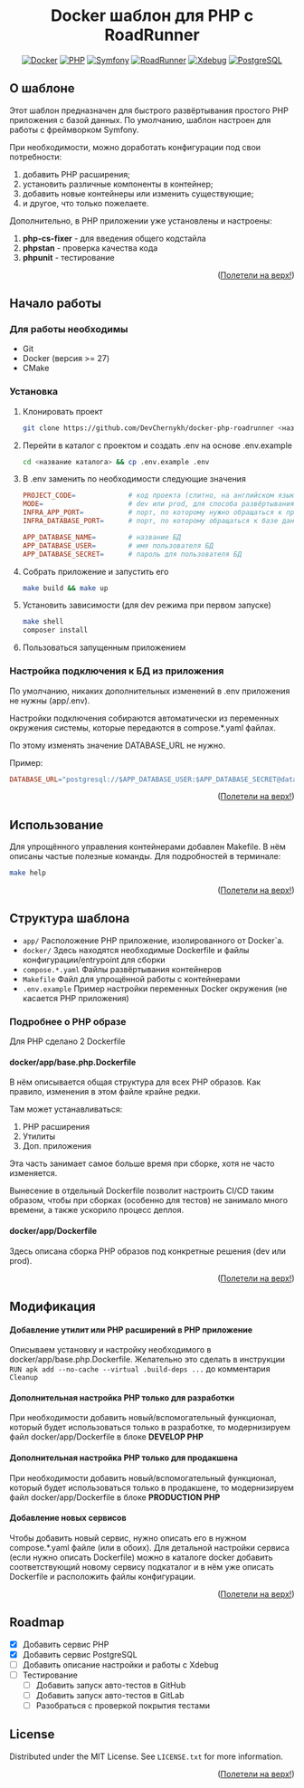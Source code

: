 <a id="readme-top"></a>

<div align="center">
    <h1>Docker шаблон для PHP с RoadRunner</h1>

[![Docker][Docker.com]][Docker-url]
[![PHP][PHP.net]][PHP-url]
[![Symfony][Symfony.com]][Symfony-url]
[![RoadRunner][RoadRunner.com]][RoadRunner-url]
[![Xdebug][Xdebug.org]][Xdebug-url]
[![PostgreSQL][PostgreSQL.org]][PostgreSQL-url]
</div>

## О шаблоне

Этот шаблон предназначен для быстрого развёртывания простого PHP приложения с базой данных.
По умолчанию, шаблон настроен для работы с фреймворком Symfony.

При необходимости, можно доработать конфигурации под свои потребности:

1. добавить PHP расширения;
2. установить различные компоненты в контейнер;
3. добавить новые контейнеры или изменить существующие;
4. и другое, что только пожелаете.

Дополнительно, в PHP приложении уже установлены и настроены:
1. **php-cs-fixer** - для введения общего кодстайла
2. **phpstan** - проверка качества кода
3. **phpunit** - тестирование

<p align="right">(<a href="#readme-top">Полетели на верх!</a>)</p>

## Начало работы

### Для работы необходимы

* Git
* Docker (версия >= 27)
* CMake

### Установка

1. Клонировать проект
    ```bash
   git clone https://github.com/DevChernykh/docker-php-roadrunner <название каталога>
    ```
2. Перейти в каталог с проектом и создать .env на основе .env.example
    ```bash
   cd <название каталога> && cp .env.example .env
    ```
3. В .env заменить по необходимости следующие значения
   ```makefile
   PROJECT_CODE=             # код проекта (слитно, на английском языке)
   MODE=                     # dev или prod, для способа развёртывания
   INFRA_APP_PORT=           # порт, по которому нужно обращаться к приложению
   INFRA_DATABASE_PORT=      # порт, по которому обращаться к базе данных
   
   APP_DATABASE_NAME=        # название БД
   APP_DATABASE_USER=        # имя пользователя БД
   APP_DATABASE_SECRET=      # пароль для пользователя БД
   ```
4. Собрать приложение и запустить его
   ```bash
   make build && make up
   ```
5. Установить зависимости (для dev режима при первом запуске)
   ```bash
   make shell
   composer install
   ```
6. Пользоваться запущенным приложением

### Настройка подключения к БД из приложения

По умолчанию, никаких дополнительных изменений в .env приложения не нужны (app/.env).

Настройки подключения собираются автоматически из переменных окружения системы, которые передаются в compose.*.yaml
файлах.

По этому изменять значение DATABASE_URL не нужно.

Пример:

```makefile
DATABASE_URL="postgresql://$APP_DATABASE_USER:$APP_DATABASE_SECRET@database:5432/$APP_DATABASE_NAME?serverVersion=16&charset=utf8"
```

<p align="right">(<a href="#readme-top">Полетели на верх!</a>)</p>

## Использование

Для упрощённого управления контейнерами добавлен Makefile.
В нём описаны частые полезные команды. Для подробностей в терминале:
```bash
make help
```

<p align="right">(<a href="#readme-top">Полетели на верх!</a>)</p>

## Структура шаблона

* `app/` Расположение PHP приложение, изолированного от Docker`a.
* `docker/` Здесь находятся необходимые Dockerfile и файлы конфигурации/entrypoint для сборки
* `compose.*.yaml` Файлы развёртывания контейнеров
* `Makefile` Файл для упрощённой работы с контейнерами
* `.env.example` Пример настройки переменных Docker окружения (не касается PHP приложения)

### Подробнее о PHP образе

Для PHP сделано 2 Dockerfile

#### docker/app/base.php.Dockerfile

В нём описывается общая структура для всех PHP образов.
Как правило, изменения в этом файле крайне редки.

Там может устанавливаться:

1. PHP расширения
2. Утилиты
3. Доп. приложения

Эта часть занимает самое больше время при сборке, хотя не часто изменяется.

Вынесение в отдельный Dockerfile позволит настроить CI/CD таким образом, чтобы при сборках (особенно для тестов) не
занимало много времени, а также ускорило процесс деплоя.

#### docker/app/Dockerfile

Здесь описана сборка PHP образов под конкретные решения (dev или prod).

<p align="right">(<a href="#readme-top">Полетели на верх!</a>)</p>

## Модификация

#### Добавление утилит или PHP расширений в PHP приложение

Описываем установку и настройку необходимого в docker/app/base.php.Dockerfile.
Желательно это сделать в инструкции `RUN apk add --no-cache --virtual .build-deps ...` до комментария `Cleanup`

#### Дополнительная настройка PHP только для разработки

При необходимости добавить новый/вспомогательный функционал, который будет использоваться только в разработке,
то модернизируем файл docker/app/Dockerfile в блоке **DEVELOP PHP**

#### Дополнительная настройка PHP только для продакшена

При необходимости добавить новый/вспомогательный функционал, который будет использоваться только в продакшене,
то модернизируем файл docker/app/Dockerfile в блоке **PRODUCTION PHP**

#### Добавление новых сервисов

Чтобы добавить новый сервис, нужно описать его в нужном compose.*.yaml файле (или в обоих).
Для детальной настройки сервиса (если нужно описать Dockerfile) можно в каталоге docker добавить соответствующий
новому сервису подкаталог и в нём уже описать Dockerfile и расположить файлы конфигурации.

<p align="right">(<a href="#readme-top">Полетели на верх!</a>)</p>

## Roadmap

- [x] Добавить сервис PHP
- [x] Добавить сервис PostgreSQL
- [ ] Добавить описание настройки и работы с Xdebug
- [ ] Тестирование
  - [ ] Добавить запуск авто-тестов в GitHub
  - [ ] Добавить запуск авто-тестов в GitLab
  - [ ] Разобраться с проверкой покрытия тестами

## License

Distributed under the MIT License. See `LICENSE.txt` for more information.

<p align="right">(<a href="#readme-top">Полетели на верх!</a>)</p>

[Docker.com]: https://img.shields.io/badge/docker-086dd7?style=for-the-badge&logo=docker&logoColor=white

[Docker-url]: https://docker.com

[PHP.net]: https://img.shields.io/badge/php-7A86B8?style=for-the-badge&logo=php&logoColor=white

[PHP-url]: https://php.net

[PostgreSQL.org]: https://img.shields.io/badge/postgresql-336791?style=for-the-badge&logo=postgresql&logoColor=white

[PostgreSQL-url]: https://www.postgresql.org/

[Symfony.com]: https://img.shields.io/badge/symfony-ffffff?style=for-the-badge&logo=symfony&logoColor=black

[Symfony-url]: https://www.symfony.com/

[RoadRunner.com]: https://img.shields.io/badge/Roadrunner-f2f2f7?style=for-the-badge

[RoadRunner-url]: https://roadrunner.dev/

[Xdebug.org]: https://img.shields.io/badge/xdebug-f2f2f7?style=for-the-badge

[Xdebug-url]: https://roadrunner.dev/